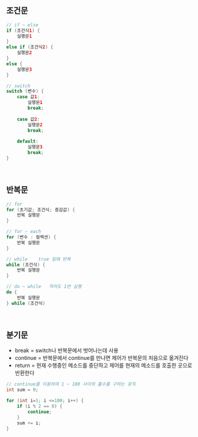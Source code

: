 <!-- --- --><!-- title: 기본 문법 --><!-- updated: 2023-01-06 07:35:44Z --><!-- created: 2022-12-19 05:10:40Z --><!-- latitude: 37.24108640 --><!-- longitude: 127.17755370 --><!-- altitude: 0.0000 --><!-- --- -->## 조건문```java// if ~ elseif (조건식1) {	실행문1} else if (조건식2) {	실행문2}else {	실행문3}``````java// switchswitch (변수) {	case 값1:		실행문1		break;			case 값2:		실행문2		break;			default:		실행문3		break;}```<br>## 반복문```java// forfor (초기값; 조건식; 증감값) {	반복 실행문}``````java// for ~ eachfor (변수 : 컬렉션) {	반복 실행문}``````java// while    true 일때 반복while (조건식) {	반복 실행문}``````java// do ~ while   적어도 1번 실행do {	반복 실행문} while (조건식)```<br>## 분기문- break = switch나 반복문에서 벗어나는데 사용- continue = 반복문에서 continue를 만나면 제어가 반복문의 처음으로 옮겨진다- return = 현재 수행중인 메소드를 중단하고 제어를 현재의 메소드를 호출한 곳으로 반환한다```java// continue를 이용하여 1 ~ 100 사이의 홀수를 구하는 로직int sum = 0;for (int i=1; i <=100; i++) {	if (i % 2 == 0) {		continue;	}	sum += i;}```<br>